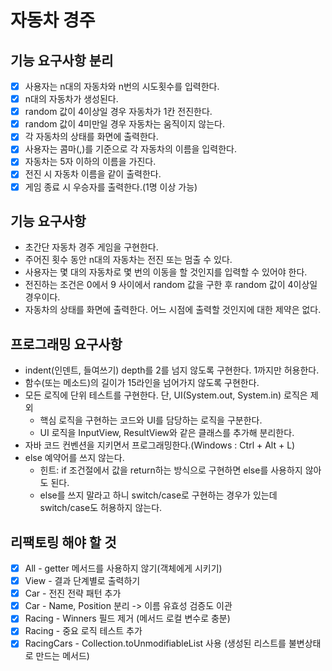 # 자동차 경주

## 기능 요구사항 분리
- [X] 사용자는 n대의 자동차와 n번의 시도횟수를 입력한다.
- [X] n대의 자동차가 생성된다.
- [X] random 값이 4이상일 경우 자동차가 1칸 전진한다.
- [X] random 값이 4미만일 경우 자동차는 움직이지 않는다.
- [X] 각 자동차의 상태를 화면에 출력한다.
- [X] 사용자는 콤마(,)를 기준으로 각 자동차의 이름을 입력한다.
- [X] 자동차는 5자 이하의 이름을 가진다.
- [X] 전진 시 자동차 이름을 같이 출력한다.
- [X] 게임 종료 시 우승자를 출력한다.(1명 이상 가능)

## 기능 요구사항
* 초간단 자동차 경주 게임을 구현한다.
* 주어진 횟수 동안 n대의 자동차는 전진 또는 멈출 수 있다.
* 사용자는 몇 대의 자동차로 몇 번의 이동을 할 것인지를 입력할 수 있어야 한다.
* 전진하는 조건은 0에서 9 사이에서 random 값을 구한 후 random 값이 4이상일 경우이다.
* 자동차의 상태를 화면에 출력한다. 어느 시점에 출력할 것인지에 대한 제약은 없다.

## 프로그래밍 요구사항
* indent(인덴트, 들여쓰기) depth를 2를 넘지 않도록 구현한다. 1까지만 허용한다.
* 함수(또는 메소드)의 길이가 15라인을 넘어가지 않도록 구현한다.
* 모든 로직에 단위 테스트를 구현한다. 단, UI(System.out, System.in) 로직은 제외
  * 핵심 로직을 구현하는 코드와 UI를 담당하는 로직을 구분한다.
  * UI 로직을 InputView, ResultView와 같은 클래스를 추가해 분리한다.
* 자바 코드 컨벤션을 지키면서 프로그래밍한다.(Windows : Ctrl + Alt + L)
* else 예약어를 쓰지 않는다.
  * 힌트: if 조건절에서 값을 return하는 방식으로 구현하면 else를 사용하지 않아도 된다.
  * else를 쓰지 말라고 하니 switch/case로 구현하는 경우가 있는데 switch/case도 허용하지 않는다.

## 리팩토링 해야 할 것
- [X] All - getter 메서드를 사용하지 않기(객체에게 시키기)
- [X] View - 결과 단계별로 출력하기
- [X] Car - 전진 전략 패턴 추가
- [X] Car - Name, Position 분리 -> 이름 유효성 검증도 이관
- [X] Racing - Winners 필드 제거 (메서드 로컬 변수로 충분)
- [X] Racing - 중요 로직 테스트 추가
- [X] RacingCars - Collection.toUnmodifiableList 사용 (생성된 리스트를 불변상태로 만드는 메서드)